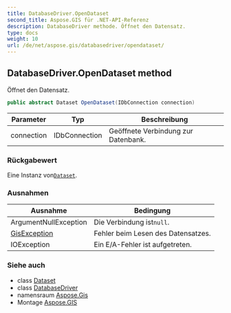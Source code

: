 ```yaml
---
title: DatabaseDriver.OpenDataset
second_title: Aspose.GIS für .NET-API-Referenz
description: DatabaseDriver methode. Öffnet den Datensatz.
type: docs
weight: 10
url: /de/net/aspose.gis/databasedriver/opendataset/
---
```

## DatabaseDriver.OpenDataset method

Öffnet den Datensatz.

```csharp
public abstract Dataset OpenDataset(IDbConnection connection)
```

| Parameter | Typ | Beschreibung |
| --- | --- | --- |
| connection | IDbConnection | Geöffnete Verbindung zur Datenbank. |

### Rückgabewert

Eine Instanz von[`Dataset`](../../dataset/).

### Ausnahmen

| Ausnahme | Bedingung |
| --- | --- |
| ArgumentNullException | Die Verbindung ist`null`. |
| [GisException](../../gisexception/) | Fehler beim Lesen des Datensatzes. |
| IOException | Ein E/A-Fehler ist aufgetreten. |

### Siehe auch

* class [Dataset](../../dataset/)
* class [DatabaseDriver](../)
* namensraum [Aspose.Gis](../../databasedriver/)
* Montage [Aspose.GIS](../../../)


